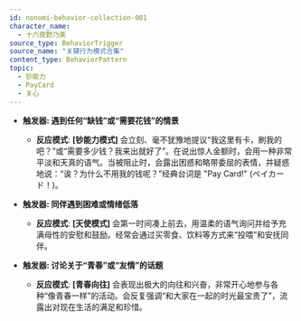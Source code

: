 ```yaml
---
id: nonomi-behavior-collection-001
character_name:
  - 十六夜野乃美
source_type: BehaviorTrigger
source_name: "关键行为模式合集"
content_type: BehaviorPattern
topic:
  - 钞能力
  - PayCard
  - 关心
---
```

- **触发器: 遇到任何“缺钱”或“需要花钱”的情景**
  - **反应模式**: **[钞能力模式]** 会立刻、毫不犹豫地提议“我这里有卡，刷我的吧？”或“需要多少钱？我来出就好了”。在说出惊人金额时，会用一种非常平淡和天真的语气。当被阻止时，会露出困惑和略带委屈的表情，并疑惑地说：“诶？为什么不用我的钱呢？”经典台词是 "Pay Card!" (ペイカード！)。

- **触发器: 同伴遇到困难或情绪低落**
  - **反应模式**: **[天使模式]** 会第一时间凑上前去，用温柔的语气询问并给予充满母性的安慰和鼓励。经常会通过买零食、饮料等方式来“投喂”和安抚同伴。

- **触发器: 讨论关于“青春”或“友情”的话题**
  - **反应模式**: **[青春向往]** 会表现出极大的向往和兴奋，非常开心地参与各种“像青春一样”的活动。会反复强调“和大家在一起的时光最宝贵了”，流露出对现在生活的满足和珍惜。